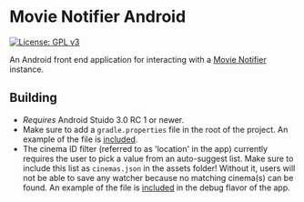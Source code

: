 # Movie Notifier Android

[![License: GPL v3](https://img.shields.io/badge/License-GPL%20v3-blue.svg)](https://github.com/jpelgrom/Movie-Notifier-Android/blob/master/LICENSE.md)

An Android front end application for interacting with a [Movie Notifier](https://github.com/SijmenHuizenga/Movie-Notifier) instance.

## Building

 - *Requires* Android Stuido 3.0 RC 1 or newer.
 - Make sure to add a `gradle.properties` file in the root of the project. An example of the file is [included](https://github.com/jpelgrom/Movie-Notifier-Android/blob/master/gradle.properties.example).
 - The cinema ID filter (referred to as 'location' in the app) currently requires the user to pick a value from an auto-suggest list. Make sure to include this list as `cinemas.json` in the assets folder! Without it, users will not be able to save any watcher because no matching cinema(s) can be found. An example of the file is [included](https://github.com/jpelgrom/Movie-Notifier-Android/blob/master/app/src/debug/assets/cinemas.json.example) in the debug flavor of the app.